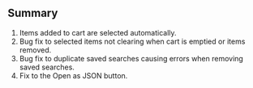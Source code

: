 ## Summary

1. Items added to cart are selected automatically.
2. Bug fix to selected items not clearing when cart is emptied or items removed.
3. Bug fix to duplicate saved searches causing errors when removing saved searches.
4. Fix to the Open as JSON button.
